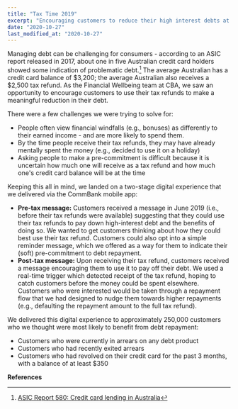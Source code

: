 ```yaml
---
title: "Tax Time 2019"
excerpt: "Encouraging customers to reduce their high interest debts at tax time."
date: "2020-10-27"
last_modified_at: "2020-10-27"
---
```


Managing debt can be challenging for consumers - according to an ASIC report released in 2017, about one in five Australian credit card holders showed some indication of problematic debt.[^1] The average Australian has a credit card balance of $3,200; the average Australian also receives a $2,500 tax refund. As the Financial Wellbeing team at CBA, we saw an opportunity to encourage customers to use their tax refunds to make a meaningful reduction in their debt.

There were a few challenges we were trying to solve for:

* People often view financial windfalls (e.g., bonuses) as differently to their earned income - and are more likely to spend them.
* By the time people receive their tax refunds, they may have already mentally spent the money (e.g., decided to use it on a holiday)
* Asking people to make a pre-commitment is difficult because it is uncertain how much one will receive as a tax refund and how much one's credit card balance will be at the time

Keeping this all in mind, we landed on a two-stage digital experience that we delivered via the CommBank mobile app:

* **Pre-tax message:** Customers received a message in June 2019 (i.e., before their tax refunds were available) suggesting that they could use their tax refunds to pay down high-interest debt and the benefits of doing so. We wanted to get customers thinking about how they could best use their tax refund. Customers could also opt into a simple reminder message, which we offered as a way for them to indicate their (soft) pre-commitment to debt repayment.
* **Post-tax message:** Upon receiving their tax refund, customers received a message encouraging them to use it to pay off their debt. We used a real-time trigger which detected receipt of the tax refund, hoping to catch customers before the money could be spent elsewhere. Customers who were interested would be taken through a repayment flow that we had designed to nudge them towards higher repayments (e.g., defaulting the repayment amount to the full tax refund).

We delivered this digital experience to approximately 250,000 customers who we thought were most likely to benefit from debt repayment:

* Customers who were currently in arrears on any debt product
* Customers who had recently exited arrears
* Customers who had revolved on their credit card for the past 3 months, with a balance of at least $350

**References**
[^1]: [ASIC Report 580: Credit card lending in Australia](https://download.asic.gov.au/media/4801724/rep580-published-4-7-2018.pdf)
